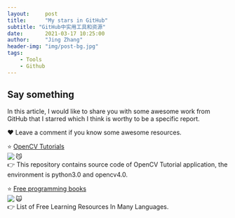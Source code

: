 ```yaml
---
layout:     post
title:      "My stars in GitHub"
subtitle: "GitHub中实用工具和资源"
date:       2021-03-17 10:25:00
author:     "Jing Zhang"
header-img: "img/post-bg.jpg"
tags:
    - Tools
    - Github
---
```


## Say something

In this article, I would like to share you with some awesome work from GitHub that I starred which I think is worthy to be a specific report. 

❤️ Leave a comment if you know some awesome resources.<br>



⭐ [OpenCV Tutorials](https://github.com/JimmyHHua/opencv_tutorials)  
 <img align="left" src="https://img.shields.io/github/stars/JimmyHHua/opencv_tutorials?style=social">  😼  
👉 This repository contains source code of OpenCV Tutorial application, the environment is python3.0 and opencv4.0.  

⭐ [Free programming books](https://github.com/EbookFoundation/free-programming-books)   
 <img align="left" src="https://img.shields.io/github/stars/EbookFoundation/free-programming-books?style=social">  🙀  
👉 List of Free Learning Resources In Many Languages.  

